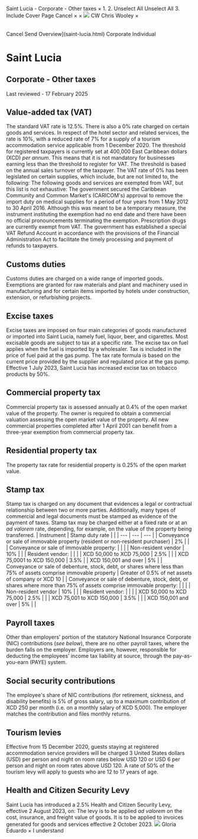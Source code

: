 Saint Lucia - Corporate - Other taxes
×
1.
2.
Unselect All
Unselect All
3.
Include Cover Page
Cancel
×
×
![](-/media/world-wide-tax-summaries/attachments/global---chris-wooley.ashx%3Frev=ac5e5f3223b34096b1afc2a6009c7320&revision=ac5e5f32-23b3-4096-b1af-c2a6009c7320&hash=859B7ADC84DC2CBEC9760E9E6EE7DE6D0A8BFCDF)
CW
Chris Wooley
×
######
Cancel
Send
Overview](saint-lucia.html)
Corporate
Individual
# Saint Lucia
## Corporate - Other taxes
Last reviewed - 17 February 2025
## Value-added tax (VAT)
The standard VAT rate is 12.5%. There is also a 0% rate charged on certain goods and services. In respect of the hotel sector and related services, the rate is 10%, with a reduced rate of 7% for a supply of a tourism accommodation service applicable from 1 December 2020.
The threshold for registered taxpayers is currently set at 400,000 East Caribbean dollars (XCD) *per annum*. This means that it is not mandatory for businesses earning less than the threshold to register for VAT. The threshold is based on the annual sales turnover of the taxpayer.
The VAT rate of 0% has been legislated on certain supplies, which include, but are not limited to, the following:
The following goods and services are exempted from VAT, but this list is not exhaustive:
The government secured the Caribbean Community and Common Market's (CARICOM's) approval to remove the import duty on medical supplies for a period of four years from 1 May 2012 to 30 April 2016. Although this was meant to be a temporary measure, the instrument instituting the exemption had no end date and there have been no official pronouncements terminating the exemption. Prescription drugs are currently exempt from VAT.
The government has established a special VAT Refund Account in accordance with the provisions of the Financial Administration Act to facilitate the timely processing and payment of refunds to taxpayers.
## Customs duties
Customs duties are charged on a wide range of imported goods. Exemptions are granted for raw materials and plant and machinery used in manufacturing and for certain items imported by hotels under construction, extension, or refurbishing projects.
## Excise taxes
Excise taxes are imposed on four main categories of goods manufactured or imported into Saint Lucia, namely fuel, liquor, beer, and cigarettes. Most excisable goods are subject to tax at a specific rate.
The excise tax on fuel applies when the fuel is imported by a wholesaler. Tax is included in the price of fuel paid at the gas pump. The tax rate formula is based on the current price provided by the supplier and regulated price at the gas pump.
Effective 1 July 2023, Saint Lucia has increased excise tax on tobacco products by 50%.
## Commercial property tax
Commercial property tax is assessed annually at 0.4% of the open market value of the property. The owner is required to obtain a commercial valuation assessing the open market value of the property. All new commercial properties completed after 1 April 2001 can benefit from a three-year exemption from commercial property tax.
## Residential property tax
The property tax rate for residential property is 0.25% of the open market value.
## Stamp tax
Stamp tax is charged on any document that evidences a legal or contractual relationship between two or more parties. Additionally, many types of commercial and legal documents must be stamped as evidence of the payment of taxes. Stamp tax may be charged either at a fixed rate or at an *ad valorem* rate, depending, for example, on the value of the property being transferred.
| Instrument | Stamp duty rate | |
| --- | --- | --- |
| Conveyance or sale of immovable property (resident or non-resident purchaser) | 2% | |
| Conveyance or sale of immovable property: |  | |
| Non-resident vendor | 10% | |
| Resident vendor: |  | |
| XCD 50,000 to XCD 75,000 | 2.5% | |
| XCD 75,0001 to XCD 150,000 | 3.5% |
| XCD 150,001 and over | 5% |
| Conveyance or sale of debenture, stock, debt, or shares where less than 75% of assets comprise immovable property | Greater of 0.5% of net assets of company or XCD 10 |
| Conveyance or sale of debenture, stock, debt, or shares where more than 75% of assets comprise immovable property: |  | |
| Non-resident vendor | 10% | |
| Resident vendor: |  | |
| XCD 50,000 to XCD 75,000 | 2.5% | |
| XCD 75,001 to XCD 150,000 | 3.5% | |
| XCD 150,001 and over | 5% | |
## Payroll taxes
Other than employers’ portion of the statutory National Insurance Corporate (NIC) contributions (*see below*), there are no other payroll taxes, where the burden falls on the employer. Employers are, however, responsible for deducting the employees’ income tax liability at source, through the pay-as-you-earn (PAYE) system.
## Social security contributions
The employee's share of NIC contributions (for retirement, sickness, and disability benefits) is 5% of gross salary, up to a maximum contribution of XCD 250 per month (i.e. on a monthly salary of XCD 5,000). The employer matches the contribution and files monthly returns.
## Tourism levies
Effective from 15 December 2020, guests staying at registered accommodation service providers will be charged 3 United States dollars (USD) per person and night on room rates below USD 120 or USD 6 per person and night on room rates above USD 120. A rate of 50% of the tourism levy will apply to guests who are 12 to 17 years of age.
## Health and Citizen Security Levy
Saint Lucia has introduced a 2.5% Health and Citizen Security Levy, effective 2 August 2023, on:
The levy is to be applied *ad valorem* on the cost, insurance, and freight value of goods. It is to be applied to invoices generated for goods and services effective 2 October 2023.
![](-/media/world-wide-tax-summaries/attachments/barbados---gloria-eduardo.ashx%3Frev=06c00b9babb74325914ddf02bc0c395a&revision=06c00b9b-abb7-4325-914d-df02bc0c395a&hash=DC4345C424581A87DDF42794BAFFDC055E615E13)
Gloria Eduardo
×
I understand